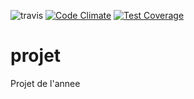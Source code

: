![travis](https://travis-ci.org/HuangMichel/projet.svg?branch=master)
[![Code Climate](https://codeclimate.com/github/HuangMichel/projet/badges/gpa.svg)](https://codeclimate.com/github/HuangMichel/projet)
[![Test Coverage](https://codeclimate.com/github/HuangMichel/projet/badges/coverage.svg)](https://codeclimate.com/github/HuangMichel/projet/coverage)
# projet
Projet de l'annee
